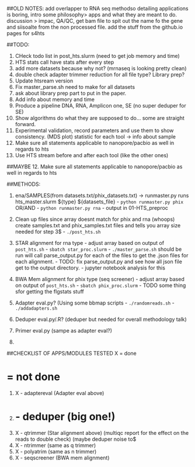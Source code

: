 ##OLD NOTES:
add overlapper to RNA seq methodso
detailing applications is boring, intro some philosophy> apps and what they are meant to do.
discussion > impac, QA/QC, 
get bam file to spit out the name fo the gene and siisoalte from the non processed file. 
add the stuff from the github.io pages for s4hts

##TODO:
1. CHeck todo list in post_hts.slurm (need to get job memory and time)
1. HTS stats call have stats after every step
1. add more datasets because why not? (mrnaseq is looking pretty clean)
1. double check adapter trimmer reduction for all file type? Library prep?
1. Update htsream version
2. Fix master_parse.sh need to make for all datasets
3. ask about library prep part to put in the paper.
5. Add info about memory and time
6. Produce a pipeline DNA, RNA, Amplicon one, SE (no super deduper for SE)
7. Show algorithms do what they are supposed to do… some are straight forward.
8. Experimental validation, record parameters and use them to show consistency. (MDS plot) statistic for each tool -> info about sample
12. Make sure all statements applicable to nanopore/pacbio as well in regards to hts
13. Use HTS stream before and after each tool (like the other ones)

##MAYBE
12. Make sure all statements applicable to nanopore/pacbio as well in regards to hts

##METHODS:
1. ena/SAMPLES(from datasets.txt/phix_datasets.txt) -> runmaster.py runs hts_master.slurm ${type} ${datasets_file}
        - `python runmaster.py phix` OR/AND
        - `python runmaster.py rna`
        - output in 01-HTS_preproc

2. Clean up files since array doesnt match for phix and rna (whoops) create samples.txt and phix_samples.txt files and tells you array size needed for step 3$
        - `./post_hts.sh`

3. STAR alignment for rna type
        - adjust array based on output of `post_hts.sh`
        - `sbatch star_proc.slurm`
        - `./master_parse.sh` should be run will call parse_output.py for each of the files to get the .json files for each alignment.
        - TODO: fix parse_output.py and see how all json file get to the output directory.
        - jupyter notebook analysis for this


4. BWA Mem alignment for phix type (seq screener)
        - adjust array based on output of `post_hts.sh`
        - `sbatch phix_proc.slurm`
        - TODO some thing sfor getting the flgstats stuff

5. Adapter eval.py? (Using some bbmap scripts
        - `./randomreads.sh`
        - `./addadapters.sh`

6. Deduper eval.py/.R? (deduper but needed for overall methodology talk)
7. Primer eval.py (sampe as adapter eval?)
8. 



##CHECKLIST OF APPS/MODULES TESTED
X = done
# = not done

1. X - adaptereval (Adapter eval above)
2. # - deduper (big one!)
3. X - qtrimmer (Star alignment above) (multiqc report for the effect on the reads to double check) (maybe deduper noise to$
4. X - ntrimmer (same as q trimmer)
5. X - polyatrim (same as n trimmer)
6. X - seqscreener (BWA mem alignment)


